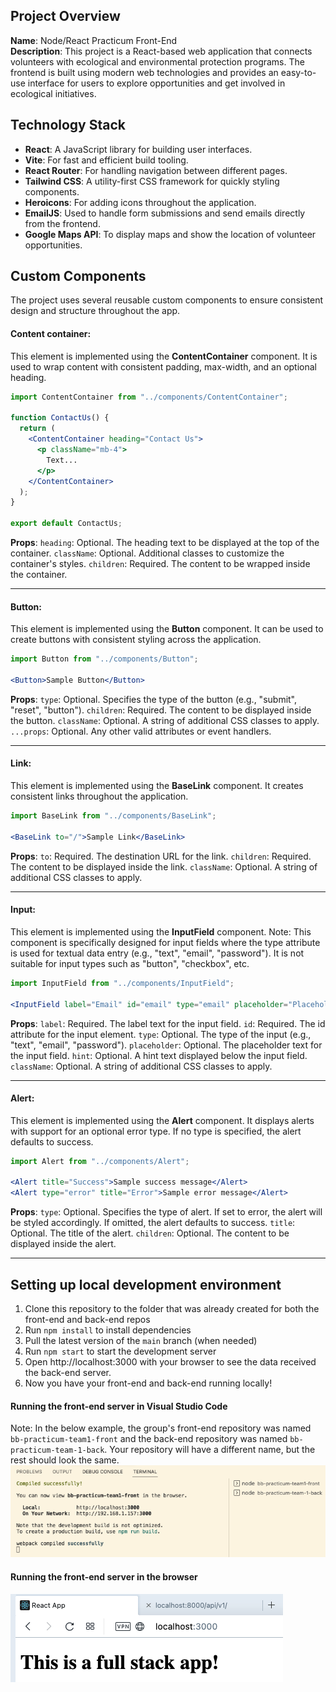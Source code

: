 ## Project Overview
**Name**: Node/React Practicum Front-End  
**Description**: This project is a React-based web application that connects volunteers with ecological and environmental protection programs. The frontend is built using modern web technologies and provides an easy-to-use interface for users to explore opportunities and get involved in ecological initiatives.

## Technology Stack

- **React**: A JavaScript library for building user interfaces.
- **Vite**: For fast and efficient build tooling.
- **React Router**: For handling navigation between different pages.
- **Tailwind CSS**: A utility-first CSS framework for quickly styling components.
- **Heroicons**: For adding icons throughout the application.
- **EmailJS**: Used to handle form submissions and send emails directly from the frontend.
- **Google Maps API**: To display maps and show the location of volunteer opportunities.

## Custom Components

The project uses several reusable custom components to ensure consistent design and structure throughout the app.

#### Content сontainer:
This element is implemented using the **ContentContainer** component. It is used to wrap content with consistent padding, max-width, and an optional heading.

```jsx
import ContentContainer from "../components/ContentContainer";

function ContactUs() {
  return (
    <ContentContainer heading="Contact Us">
      <p className="mb-4">
        Text...
      </p>
    </ContentContainer>
  );
}

export default ContactUs;
```
**Props**:
`heading`: Optional. The heading text to be displayed at the top of the container.
`className`: Optional. Additional classes to customize the container's styles.
`children`: Required. The content to be wrapped inside the container.

---

#### Button: 
This element is implemented using the **Button** component. It can be used to create buttons with consistent styling across the application.

```jsx
import Button from "../components/Button"; 

<Button>Sample Button</Button>
```
**Props**:
`type`: Optional. Specifies the type of the button (e.g., "submit", "reset", "button").
`children`: Required. The content to be displayed inside the button.
`className`: Optional. A string of additional CSS classes to apply.
`...props`: Optional. Any other valid attributes or event handlers.

---

#### Link: 

This element is implemented using the **BaseLink** component. It creates consistent links throughout the application.

```jsx
import BaseLink from "../components/BaseLink";

<BaseLink to="/">Sample Link</BaseLink>
```

**Props**:
`to`: Required. The destination URL for the link.
`children`: Required. The content to be displayed inside the link.
`className`: Optional. A string of additional CSS classes to apply.

---

#### Input: 

This element is implemented using the **InputField** component. Note: This component is specifically designed for input fields where the type attribute is used for textual data entry (e.g., "text", "email", "password"). It is not suitable for input types such as "button", "checkbox", etc.



```jsx
import InputField from "../components/InputField";
              
<InputField label="Email" id="email" type="email" placeholder="Placeholder" />
```

**Props**:
`label`: Required. The label text for the input field.
`id`: Required. The id attribute for the input element.
`type`: Optional. The type of the input (e.g., "text", "email", "password").
`placeholder`: Optional. The placeholder text for the input field.
`hint`: Optional. A hint text displayed below the input field.
`className`: Optional. A string of additional CSS classes to apply.

---

#### Alert: 

This element is implemented using the **Alert** component. It displays alerts with support for an optional error type. If no type is specified, the alert defaults to success.

```jsx
import Alert from "../components/Alert";
              
<Alert title="Success">Sample success message</Alert>
<Alert type="error" title="Error">Sample error message</Alert>
```

**Props**:
`type`: Optional. Specifies the type of alert. If set to error, the alert will be styled accordingly. If omitted, the alert defaults to success.
`title`: Optional. The title of the alert.
`children`: Optional. The content to be displayed inside the alert.

---

## Setting up local development environment

1. Clone this repository to the folder that was already created for both the front-end and back-end repos
2. Run `npm install` to install dependencies
3. Pull the latest version of the `main` branch (when needed)
4. Run `npm start` to start the development server
5. Open http://localhost:3000 with your browser to see the data received the back-end server.
6. Now you have your front-end and back-end running locally!

#### Running the front-end server in Visual Studio Code
Note: In the below example, the group's front-end repository was named `bb-practicum-team1-front` and the back-end repository was named `bb-practicum-team-1-back`.  Your repository will have a different name, but the rest should look the same.
![vsc running](images/front-end-running-vsc.png)

#### Running the front-end server in the browser
![browser running](images/front-end-running-browser.png)
